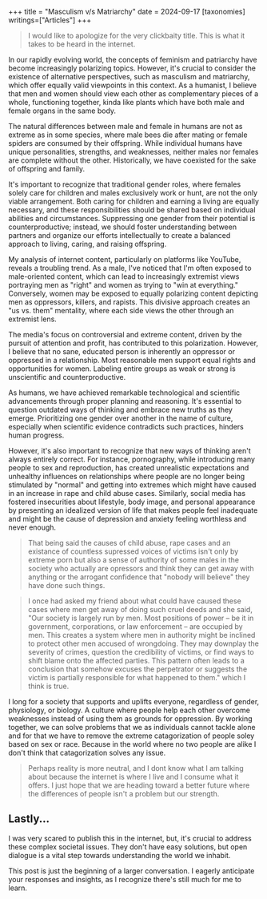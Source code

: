 +++
title = "Masculism v/s Matriarchy"
date = 2024-09-17
[taxonomies]
writings=["Articles"]
+++

> I would like to apologize for the very clickbaity title. This is what it takes to be heard in the internet.

In our rapidly evolving world, the concepts of feminism and patriarchy have become increasingly polarizing topics. However, it's crucial to consider the existence of alternative perspectives, such as masculism and matriarchy, which offer equally valid viewpoints in this context. As a humanist, I believe that men and women should view each other as complementary pieces of a whole, functioning together, kinda like plants which have both male and female organs in the same body.

The natural differences between male and female in humans are not as extreme as in some species, where male bees die after mating or female spiders are consumed by their offspring. While individual humans have unique personalities, strengths, and weaknesses, neither males nor females are complete without the other. Historically, we have coexisted for the sake of offspring and family.

It's important to recognize that traditional gender roles, where females solely care for children and males exclusively work or hunt, are not the only viable arrangement. Both caring for children and earning a living are equally necessary, and these responsibilities should be shared based on individual abilities and circumstances. Suppressing one gender from their potential is counterproductive; instead, we should foster understanding between partners and organize our efforts intellectually to create a balanced approach to living, caring, and raising offspring.

My analysis of internet content, particularly on platforms like YouTube, reveals a troubling trend. As a male, I've noticed that I'm often exposed to male-oriented content, which can lead to increasingly extremist views portraying men as "right" and women as trying to "win at everything." Conversely, women may be exposed to equally polarizing content depicting men as oppressors, killers, and rapists. This divisive approach creates an "us vs. them" mentality, where each side views the other through an extremist lens.

The media's focus on controversial and extreme content, driven by the pursuit of attention and profit, has contributed to this polarization. However, I believe that no sane, educated person is inherently an oppressor or oppressed in a relationship. Most reasonable men support equal rights and opportunities for women. Labeling entire groups as weak or strong is unscientific and counterproductive.

As humans, we have achieved remarkable technological and scientific advancements through proper planning and reasoning. It's essential to question outdated ways of thinking and embrace new truths as they emerge. Prioritizing one gender over another in the name of culture, especially when scientific evidence contradicts such practices, hinders human progress.

However, it's also important to recognize that new ways of thinking aren't always entirely correct. For instance, pornography, while introducing many people to sex and reproduction, has created unrealistic expectations and unhealthy influences on relationships where people are no longer being stimulated by "normal" and getting into extremes which might have caused in an increase in rape and child abuse cases. Similarly, social media has fostered insecurities about lifestyle, body image, and personal appearance by presenting an idealized version of life that makes people feel inadequate and might be the cause of depression and anxiety feeling worthless and never enough.

> That being said the causes of child abuse, rape cases and an existance of countless supressed voices of victims isn't only by extreme porn but also a sense of authority of some males in the society who actually are opressors and think they can get away with anything or the arrogant confidence that "nobody will believe" they have done such things. 

> I once had asked my friend about what could have caused these cases where men get away of doing such cruel deeds and she said, "Our society is largely run by men. Most positions of power – be it in government, corporations, or law enforcement – are occupied by men. This creates a system where men in authority might be inclined to protect other men accused of wrongdoing. They may downplay the severity of crimes, question the credibility of victims, or find ways to shift blame onto the affected parties. This pattern often leads to a conclusion that somehow excuses the perpetrator or suggests the victim is partially responsible for what happened to them." which I think is true.

I long for a society that supports and uplifts everyone, regardless of gender, physiology, or biology. A culture where people help each other overcome weaknesses instead of using them as grounds for oppression. By working together, we can solve problems that we as individuals cannot tackle alone and for that we have to remove the extreme catagorization of people soley based on sex or race. Because in the world where no two people are alike I don't think that catagorization solves any issue.

> Perhaps reality is more neutral, and I dont know what I am talking about because the internet is where I live and I consume what it offers. I just hope that we are heading toward a better future where the differences of people isn't a problem but our strength.

## Lastly...

I was very scared to publish this in the internet, but, it's crucial to address these complex societal issues. They don't have easy solutions, but open dialogue is a vital step towards understanding the world we inhabit.

This post is just the beginning of a larger conversation. I eagerly anticipate your responses and insights, as I recognize there's still much for me to learn.
